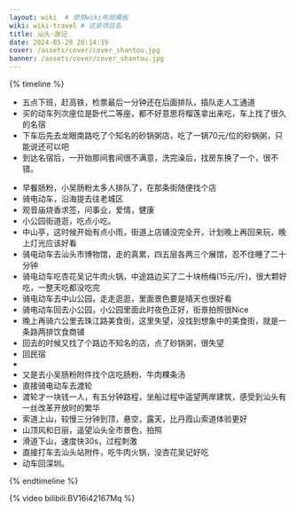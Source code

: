 ```yaml
---
layout: wiki  # 使用wiki布局模板
wiki: wiki-travel # 这是项目名
title: 汕头-游记
date: 2024-05-20 20:14:19
cover: /assets/cover/cover_shantou.jpg
banner: /assets/cover/cover_shantou.jpg
---
```


{% timeline %}

<!-- node 2024.5.17 启程+入住名宿 -->
- 五点下班，赶高铁，检票最后一分钟还在后面排队，插队走人工通道
- 买的动车列次座位是卧代二等座，都不好意思将榴莲拿出来吃，车上找了很久的名宿
- 下车后先去龙眼南路吃了个知名的砂锅粥店，吃了一锅70元/位的砂锅粥，只能说还可以吧
- 到达名宿后，一开始那间套间很不满意，洗完澡后，找房东换了一个，很不错。
<!-- node 2024.5.18 城区到处吃逛 -->
- 早餐肠粉，小吴肠粉太多人排队了，在那条街随便找个店
- 骑电动车，沿海提去往老城区
- 观音庙烧香求签，问事业，爱情，健康
- 小公园街道逛，吃点小吃。
- 中山亭，这时候开始有点小雨，街道上店铺没完全开，计划晚上再回来玩，晚上灯光应该好看
- 骑电动车去汕头市博物馆，走的真累，四五层各两三个展馆，忍不住睡了二十分钟
- 骑电动车吃杏花吴记牛肉火锅，中途路边买了二十块杨梅(15元/斤)，很大颗好吃，一整天吃都没吃完
- 骑电动车去中山公园，走走逛逛，里面景色要是晴天也很好看
- 骑电动车回去小公园，小公园里面此时夜色正好，街景拍照很Nice
- 晚上再骑六公里去珠江路美食街，这里失望，没找到想象中的美食街，就是一条路两排饮食商铺
- 回去的时候又找了个路边不知名的店，点了砂锅粥，很失望
- 回民宿
- <!-- node 2024.5.19 渡轮+礐石山 -->
- 又是去小吴肠粉附件找个店吃肠粉、牛肉粿条汤
- 直接骑电动车去渡轮
- 渡轮才一块钱一人，有五分钟路程，坐船过程中遥望两岸建筑，感受到汕头有一丝改革开放时的繁华
- 索道上山，较慢三分钟到顶，悬空，露天，比丹霞山索道体验更好
- 山顶风和日丽，遥望汕头全市景色，拍照
- 滑道下山，速度快30s，过程刺激
- 直接打车去汕头站附件，吃牛肉火锅，没杏花吴记好吃
- 动车回深圳。
  
{% endtimeline %}

{% video bilibili:BV16i42167Mq %}